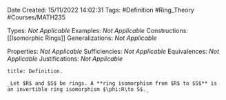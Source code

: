 <div class="topSpace"></div>

Date Created: 15/11/2022 14:02:31
Tags: #Definition #Ring_Theory #Courses/MATH235

Types: _Not Applicable_
Examples: _Not Applicable_
Constructions: [[Isomorphic Rings]]
Generalizations: _Not Applicable_

Properties: _Not Applicable_
Sufficiencies: _Not Applicable_
Equivalences: _Not Applicable_
Justifications: _Not Applicable_

``` ad-Definition
title: Definition.

_Let $R$ and $S$ be rings. A **ring isomorphism from $R$ to $S$** is an invertible ring isomorphism $\phi:R\to S$._

```
